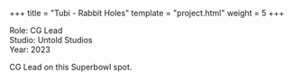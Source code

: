 +++
title = "Tubi - Rabbit Holes"
template = "project.html"
weight = 5
+++

Role: CG Lead  
Studio: Untold Studios  
Year: 2023  

CG Lead on this Superbowl spot.
